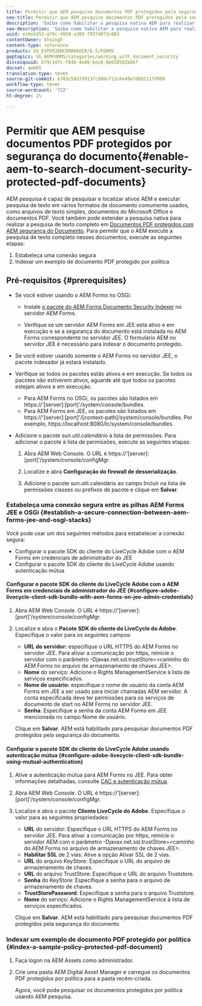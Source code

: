 ```yaml
---
title: Permitir que AEM pesquise documentos PDF protegidos pela segurança do documento
seo-title: Permitir que AEM pesquise documentos PDF protegidos pela segurança do documento
description: 'Saiba como habilitar a pesquisa nativa AEM para realizar a pesquisa de texto completo em documentos PDF protegidos por DRM.  '
seo-description: 'Saiba como habilitar a pesquisa nativa AEM para realizar a pesquisa de texto completo em documentos PDF protegidos por DRM.  '
uuid: ec6e5d53-a74c-4958-a389-7937d073c083
contentOwner: khsingh
content-type: reference
products: SG_EXPERIENCEMANAGER/6.5/FORMS
geptopics: SG_AEMFORMS/categories/working_with_document_security
discoiquuid: b79c147c-f846-4e48-bec0-8b658502bb6f
docset: aem65
translation-type: tm+mt
source-git-commit: b703c59d7d913fc890c713c6e49e7d89211fd998
workflow-type: tm+mt
source-wordcount: '722'
ht-degree: 1%

---
```



# Permitir que AEM pesquise documentos PDF protegidos por segurança do documento{#enable-aem-to-search-document-security-protected-pdf-documents}

AEM pesquisa é capaz de pesquisar e localizar ativos AEM e executar pesquisa de texto em vários formatos de documento comumente usados, como arquivos de texto simples, documentos do Microsoft Office e documentos PDF. Você também pode estender a pesquisa nativa para realizar a pesquisa de texto completo em [Documentos PDF protegidos com AEM segurança do Documento](../../forms/using/admin-help/document-security.md). Para permitir que o AEM execute a pesquisa de texto completo nesses documentos, execute as seguintes etapas:

1. Estabeleça uma conexão segura
1. Indexar um exemplo de documento PDF protegido por política

## Pré-requisitos {#prerequisites}

* Se você estiver usando o AEM Forms no OSGi:

   * Instale [o pacote do AEM Forms Documento Security Indexer](https://helpx.adobe.com/br/aem-forms/kb/aem-forms-releases.html) no servidor AEM Forms.

   * Verifique se um servidor AEM Forms em JEE está ativo e em execução e se a segurança do documento está instalada no AEM Forms correspondente no servidor JEE. O formulário AEM no servidor JEE é necessário para indexar o documento protegido.

* Se você estiver usando somente o AEM Forms no servidor JEE, o pacote indexador já estará instalado.
* Verifique se todos os pacotes estão ativos e em execução. Se todos os pacotes não estiverem ativos, aguarde até que todos os pacotes estejam ativos e em execução.

   * Para AEM Forms no OSGi, os pacotes são listados em https://&#39;[server]:[port]&#39;/system/console/bundles.
   * Para AEM Forms em JEE, os pacotes são listados em https://&#39;[server]:[port]&#39;/[context-path]/system/console/bundles. Por exemplo, https://localhost:8080/lc/system/console/bundles.

* Adicione o pacote *sun.util.calendário* à lista de permissões. Para adicionar o pacote à lista de permissões, execute as seguintes etapas:

   1. Abra AEM Web Console. O URL é https://&#39;[server]:[port]&#39;/system/console/configMgr.
   1. Localize e abra **Configuração do firewall de desserialização**.

   1. Adicione o pacote sun.util.calendário ao campo Incluir na lista de permissões classes ou prefixos de pacote e clique em **Salvar**.

### Estabeleça uma conexão segura entre as pilhas AEM Forms JEE e OSGi {#establish-a-secure-connection-between-aem-forms-jee-and-osgi-stacks}

Você pode usar um dos seguintes métodos para estabelecer a conexão segura:

* Configurar o pacote SDK do cliente do LiveCycle Adobe com o AEM Forms em credenciais de administrador do JEE
* Configurar o pacote SDK do cliente do LiveCycle Adobe usando autenticação mútua

#### Configurar o pacote SDK do cliente do LiveCycle Adobe com o AEM Forms em credenciais de administrador do JEE {#configure-adobe-livecycle-client-sdk-bundle-with-aem-forms-on-jee-admin-credentials}

1. Abra AEM Web Console. O URL é https://&#39;[server]:[port]&#39;/system/console/configMgr.
1. Localize e abra o **Pacote SDK do cliente do LiveCycle do Adobe**. Especifique o valor para os seguintes campos:

   * **URL do servidor:** especifique o URL HTTPS do AEM Forms no servidor JEE. Para ativar a comunicação por https, reinicie o servidor com o parâmetro -Djavax.net.ssl.trustStore=&lt;caminho do AEM Forms no arquivo de armazenamento de chaves JEE>.
   * **Nome** do serviço: Adicione o Rights ManagementService à lista de serviços especificados.
   * **Nome de usuário:** especifique o nome de usuário da conta AEM Forms em JEE a ser usado para iniciar chamadas AEM servidor. A conta especificada deve ter permissões para os serviços de documento de start no AEM Forms no servidor JEE.
   * **Senha**: Especifique a senha da conta AEM Forms em JEE mencionada no campo Nome de usuário.

   Clique em **Salvar**. AEM está habilitado para pesquisar documentos PDF protegidos pela segurança do documento.

#### Configurar o pacote SDK do cliente do LiveCycle Adobe usando autenticação mútua {#configure-adobe-livecycle-client-sdk-bundle-using-mutual-authentication}

1. Ative a autenticação mútua para AEM Forms no JEE. Para obter informações detalhadas, consulte [CAC e autenticação mútua](https://helpx.adobe.com/livecycle/kb/cac-mutual-authentication.html).
1. Abra AEM Web Console. O URL é https://&#39;[server]:[port]&#39;/system/console/configMgr.
1. Localize e abra o pacote **Cliente LiveCycle do Adobe**. Especifique o valor para as seguintes propriedades:

   * **URL** do servidor: Especifique o URL HTTPS do AEM Forms no servidor JEE. Para ativar a comunicação por https, reinicie o servidor AEM com o parâmetro -Djavax.net.ssl.trustStore=&lt;caminho do AEM Forms no arquivo de armazenamento de chaves JEE>.
   * **Habilitar SSL** de 2 vias: Ative a opção Ativar SSL de 2 vias.
   * **URL** do arquivo KeyStore: Especifique o URL do arquivo de armazenamento de chaves.
   * **URL** do arquivo TrustStore: Especifique o URL do arquivo Truststore.
   * **Senha** do KeyStore: Especifique a senha para o arquivo de armazenamento de chaves.
   * **TrustStorePassword**: Especifique a senha para o arquivo Truststore.
   * **Nome** do serviço: Adicione o Rights ManagementService à lista de serviços especificados.

   Clique em **Salvar**. AEM está habilitado para pesquisar documentos PDF protegidos pela segurança do documento

### Indexar um exemplo de documento PDF protegido por política {#index-a-sample-policy-protected-pdf-document}

1. Faça logon na AEM Assets como administrador.
1. Crie uma pasta AEM Digital Asset Manager e carregue os documentos PDF protegidos por política para a pasta recém-criada.

   Agora, você pode pesquisar os documentos protegidos por política usando AEM pesquisa.

